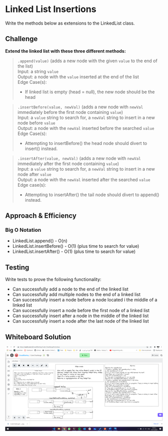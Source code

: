 # Linked List Insertions

Write the methods below as extensions to the LinkedList class.

## Challenge

**Extend the linked list with these three different methods:**

>`.append(value)` (adds a new node with the given `value` to the end of the list)  
>Input: a string `value`  
>Output: a node with the `value` inserted at the end of the list  
>Edge Case(s):
>- If linked list is empty (head = null), the new node should be the head

>`.insertBefore(value, newVal)` (adds a new node with `newVal` immediately before the first node containing `value`)  
>Input: a `value` string to search for, a `newVal` string to insert in a new node before `value`  
>Output: a node with the `newVal` inserted before the searched `value`  
>Edge Case(s):
>- Attempting to insertBefore() the head node should divert to insert() instead.

>`.insertAfter(value, newVal)` (adds a new node with `newVal` immediately after the first node containing `value`)  
>Input: a `value` string to search for, a `newVal` string to insert in a new node after `value`  
>Output: a node with the `newVal` inserted after the searched `value`  
>Edge case(s):
>- Attempting to insertAfter() the tail node should divert to append() instead.

## Approach & Efficiency

### Big O Notation

- LinkedList.append() - O(n)
- LinkedList.insertBefore() - O(1) (plus time to search for value)
- LinkedList.insertAfter() - O(1) (plus time to search for value)

## Testing

Write tests to prove the following functionality:

- Can successfully add a node to the end of the linked list
- Can successfully add multiple nodes to the end of a linked list
- Can successfully insert a node before a node located i the middle of a linked list
- Can successfully insert a node before the first node of a linked list
- Can successfully insert after a node in the middle of the linked list
- Can successfully insert a node after the last node of the linked list

## Whiteboard Solution

![code-challenge-06](./whiteboard/linked-list-insertions.png)